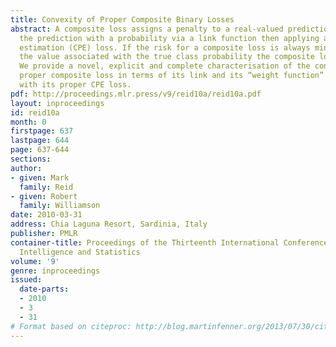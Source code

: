 ```yaml
---
title: Convexity of Proper Composite Binary Losses
abstract: A composite loss assigns a penalty to a real-valued prediction by associating
  the prediction with a probability via a link function then applying a class probability
  estimation (CPE) loss. If the risk for a composite loss is always minimised by predicting
  the value associated with the true class probability the composite loss is proper.
  We provide a novel, explicit and complete characterisation of the convexity of any
  proper composite loss in terms of its link and its “weight function” associated
  with its proper CPE loss.
pdf: http://proceedings.mlr.press/v9/reid10a/reid10a.pdf
layout: inproceedings
id: reid10a
month: 0
firstpage: 637
lastpage: 644
page: 637-644
sections: 
author:
- given: Mark
  family: Reid
- given: Robert
  family: Williamson
date: 2010-03-31
address: Chia Laguna Resort, Sardinia, Italy
publisher: PMLR
container-title: Proceedings of the Thirteenth International Conference on Artificial
  Intelligence and Statistics
volume: '9'
genre: inproceedings
issued:
  date-parts:
  - 2010
  - 3
  - 31
# Format based on citeproc: http://blog.martinfenner.org/2013/07/30/citeproc-yaml-for-bibliographies/
---
```

